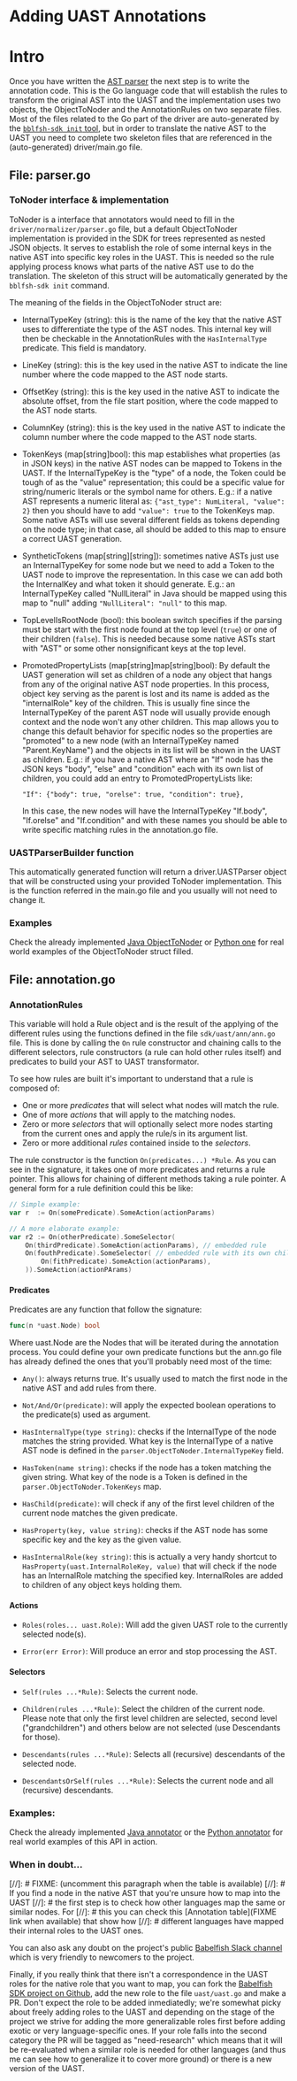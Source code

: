 # Adding UAST Annotations

# Intro

Once you have written the [AST parser](driver/sdk.md) the
next step is to write the annotation code. This is the Go language code that will
establish the rules to transform the original AST into the UAST and the
implementation uses two objects, the ObjectToNoder and the AnnotationRules on two
separate files.  Most of the files related to the Go part of the driver are
auto-generated by the [`bblfsh-sdk init`
tool](driver/sdk.md), but in
order to translate the native AST to the UAST you need to complete two skeleton
files that are referenced in the (auto-generated) driver/main.go file.

## File: parser.go

### ToNoder interface & implementation

ToNoder is a interface that annotators would need to fill in the
`driver/normalizer/parser.go` file, but a default ObjectToNoder implementation is
provided in the SDK for trees represented as nested JSON objects. It serves to
establish the role of some internal keys in the native AST into specific key roles
in the UAST. This is needed so the rule applying process knows what parts of the
native AST use to do the translation. The skeleton of this struct will be
automatically generated by the `bblfsh-sdk init` command. 

The meaning of the fields in the ObjectToNoder struct are:

- InternalTypeKey (string): this is the name of the key that the native AST uses
  to differentiate the type of the AST nodes. This internal key will then be
  checkable in the AnnotationRules with the `HasInternalType` predicate. This
  field is mandatory.

- LineKey (string): this is the key used in the native AST to indicate 
  the line number where the code mapped to the AST node starts. 

- OffsetKey (string): this is the key used in the native AST to indicate
  the absolute offset, from the file start position, where the code mapped to 
  the AST node starts.

- ColumnKey (string): this is the key used in the native AST to indicate 
  the column number where the code mapped to the AST node starts.

- TokenKeys (map[string]bool): this map establishes what properties (as in JSON
  keys) in the native AST nodes can be mapped to Tokens in the UAST. If the
  InternalTypeKey is the "type" of a node, the Token could be tough of as the
  "value" representation; this could be a specific value for string/numeric
  literals or the symbol name for others.  E.g.: if a native AST represents a
  numeric literal as: `{"ast_type": NumLiteral, "value": 2}` then you should have
  to add `"value": true` to the TokenKeys map.  Some native ASTs will use several
  different fields as tokens depending on the node type; in that case, all should
  be added to this map to ensure a correct UAST generation.

- SyntheticTokens (map[string][string]): sometimes native ASTs just use an
  InternalTypeKey for some node but we need to add a Token to the UAST node to
  improve the representation. In this case we can add both the InternalKey and
  what token it should generate. E.g.: an InternalTypeKey called "NullLiteral" in
  Java should be mapped using this map to "null" adding ```"NullLiteral":
  "null"``` to this map.

- TopLevelIsRootNode (bool): this boolean switch specifies if the parsing must be
  start with the first node found at the top level (`true`) or one of their children
  (`false`). This is needed because some native ASTs start with "AST" or some
  other nonsignificant keys at the top level.

- PromotedPropertyLists (map[string]map[string]bool): By default the UAST
  generation will set as children of a node any object that hangs from any of the
  original native AST node properties. In this process, object key serving as
  the parent is lost and its name is added as the "internalRole" key of the children.
  This is usually fine since the InternalTypeKey of the parent AST node will
  usually provide enough context and the node won't any other children. This map
  allows you to change this default behavior for specific nodes so the properties
  are "promoted" to a new node (with an InternalTypeKey named "Parent.KeyName")
  and the objects in its list will be shown in the UAST as children. E.g.: if you
  have a native AST where an "If" node has the JSON keys "body", "else" and
  "condition" each with its own list of children, you could add an entry to
  PromotedPropertyLists like:

  ```
  "If": {"body": true, "orelse": true, "condition": true},
  ```

  In this case, the new nodes will have the InternalTypeKey "If.body", "If.orelse"
  and "If.condition" and with these names you should be able to write specific 
  matching rules in the annotation.go file.

### UASTParserBuilder function

This automatically generated function will return a driver.UASTParser object that
will be constructed using your provided ToNoder implementation. This is the function
referred in the main.go file and you usually will not need to change it.

### Examples

Check the already implemented [Java
ObjectToNoder](https://github.com/bblfsh/java-driver/blob/master/driver/normalizer/parser.go)
or [Python
one](https://github.com/bblfsh/python-driver/blob/master/driver/normalizer/parser.go)
for real world examples of the ObjectToNoder struct filled.

## File: annotation.go

### AnnotationRules 

This variable will hold a Rule object and is the result of the applying of the
different rules using the functions defined in the file ``sdk/uast/ann/ann.go``
file. This is done by calling the `On` rule constructor and chaining calls to the
different selectors, rule constructors (a rule can hold other rules itself) and
predicates to build your AST to UAST transformator.

To see how rules are built it's important to understand that a rule is composed
of:

- One or more *predicates* that will select what nodes will match the rule.
- One of more *actions* that will apply to the matching nodes.
- Zero or more *selectors* that will optionally select more nodes starting
  from the current ones and apply the rule/s in its argument list.
- Zero or more additional *rules* contained inside to the *selectors*.

The rule constructor is the function `On(predicates...) *Rule`. As you can see
in the signature, it takes one of more predicates and returns a rule pointer. This 
allows for chaining of different methods taking a rule pointer. A general form
for a rule definition could this be like:

```go
// Simple example:
var r  := On(somePredicate).SomeAction(actionParams)

// A more elaborate example:
var r2 := On(otherPredicate).SomeSelector(
    On(thirdPredicate).SomeAction(actionParams), // embedded rule
    On(fouthPredicate).SomeSelector( // embedded rule with its own childs
        On(fithPredicate).SomeAction(actionParams),
    )).SomeAction(actionPArams)
```

#### Predicates

Predicates are any function that follow the signature: 

```go
func(n *uast.Node) bool
```

Where uast.Node are the Nodes that will be iterated during the annotation
process. You could define your own predicate functions but the ann.go file
has already defined the ones that you'll probably need most of the time:

- `Any()`: always returns true. It's usually used to match the first node in 
  the native AST and add rules from there.

- `Not/And/Or(predicate)`: will apply the expected boolean operations to 
  the predicate(s) used as argument.

- `HasInternalType(type string)`: checks if the InternalType of the node matches
  the string provided. What key is the InternalType of a native AST node is 
  defined in the `parser.ObjectToNoder.InternalTypeKey` field.

- `HasToken(name string)`: checks if the node has a token matching the given
  string. What key of the node is a Token is defined in the 
  `parser.ObjectToNoder.TokenKeys` map.

- `HasChild(predicate)`: will check if any of the first level children of
  the current node matches the given predicate.

- `HasProperty(key, value string)`: checks if the AST node has some specific key
  and the key as the given value.

- `HasInternalRole(key string)`: this is actually a very handy shortcut to 
  `HasProperty(uast.InternalRoleKey, value)` that will check if the node has
  an InternalRole matching the specified key. InternalRoles are
  added to children of any object keys holding them.

#### Actions

- `Roles(roles... uast.Role)`: Will add the given UAST role to the currently
  selected node(s).

- `Error(err Error)`: Will produce an error and stop processing the AST.

#### Selectors

- `Self(rules ...*Rule)`: Selects the current node.

- `Children(rules ...*Rule)`: Select the children of the current node. Please note
   that only the first level children are selected, second level ("grandchildren")
   and others below are not selected (use Descendants for those).

- `Descendants(rules ...*Rule)`: Selects all (recursive) descendants of the
  selected node.

- `DescendantsOrSelf(rules ...*Rule)`: Selects the current node and all
  (recursive) descendants.

### Examples:

Check the already implemented [Java
annotator](https://github.com/bblfsh/java-driver/blob/master/driver/normalizer/annotation.go)
or the [Python
annotator](https://github.com/bblfsh/python-driver/blob/master/driver/normalizer/annotation.go)
for real world examples of this API in action.

### When in doubt...

[//]: # FIXME: (uncomment this paragraph when the table is available)
[//]: # If you find a node in the native AST that you're unsure how to map into the UAST
[//]: # the first step is to check how other languages map the same or similar nodes.  For
[//]: # this you can check this [Annotation table](FIXME link when available) that show how
[//]: # different languages have mapped their internal roles to the UAST ones.

You can also ask any doubt on the project's public [Babelfish Slack
channel](https://sourced-community.slack.com/join/shared_invite/MTkwNTM0ODEyODIzLTE0OTYxMzc5NTMtODRhMDYyNzAyYQ)
which is very friendly to newcomers to the project.

Finally, if you really think that there isn't a correspondence in the UAST roles
for the native role that you want to map, you can fork the [Babelfish SDK project
on Github](https://github.com/bblfsh/sdk), add the new role to the file
`uast/uast.go` and make a PR. Don't expect the role to be added inmediatedly;
we're somewhat picky about freely adding roles to the UAST and depending on the
stage of the project we strive for adding the more generalizable roles first
before adding exotic or very language-specific ones. If your role falls into the
second category the PR will be tagged as "need-research" which means that it will
be re-evaluated when a similar role is needed for other languages (and thus me can
see how to generalize it to cover more ground) or there is a new version of the
UAST.
